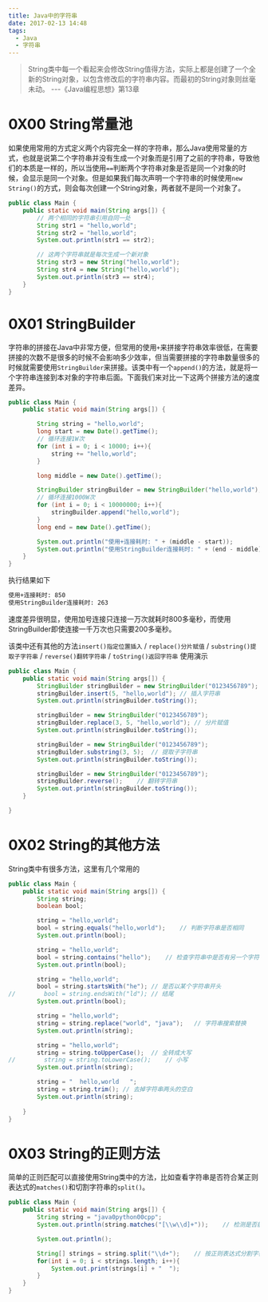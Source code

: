```yaml
---
title: Java中的字符串
date: 2017-02-13 14:48
tags:
  - Java
  - 字符串
---
```


> String类中每一个看起来会修改String值得方法，实际上都是创建了一个全新的String对象，以包含修改后的字符串内容。而最初的String对象则丝毫未动。   ---《Java编程思想》第13章

# 0X00 String常量池
如果使用常用的方式定义两个内容完全一样的字符串，那么Java使用常量的方式，也就是说第二个字符串并没有生成一个对象而是引用了之前的字符串，导致他们的本质是一样的，所以当使用`==`判断两个字符串对象是否是同一个对象的时候，会显示是同一个对象。但是如果我们每次声明一个字符串的时候使用`new String()`的方式，则会每次创建一个String对象，两者就不是同一个对象了。
```Java
public class Main {
    public static void main(String args[]) {
		// 两个相同的字符串引用自同一处
        String str1 = "hello,world";
        String str2 = "hello,world";
        System.out.println(str1 == str2);

		// 这两个字符串就是每次生成一个新对象
        String str3 = new String("hello,world");
        String str4 = new String("hello,world");
        System.out.println(str3 == str4);
    }
}
```

# 0X01 StringBuilder
字符串的拼接在Java中非常方便，但常用的使用`+`来拼接字符串效率很低，在需要拼接的次数不是很多的时候不会影响多少效率，但当需要拼接的字符串数量很多的时候就需要使用`StringBuilder`来拼接。该类中有一个`append()`的方法，就是将一个字符串连接到本对象的字符串后面。下面我们来对比一下这两个拼接方法的速度差异。
```Java
public class Main {
    public static void main(String args[]) {

        String string = "hello,world";
        long start = new Date().getTime();
		// 循环连接1W次
        for (int i = 0; i < 10000; i++){
            string += "hello,world";
        }

        long middle = new Date().getTime();

        StringBuilder stringBuilder = new StringBuilder("hello,world");
		// 循环连接1000W次
        for (int i = 0; i < 10000000; i++){
            stringBuilder.append("hello,world");
        }
        long end = new Date().getTime();

        System.out.println("使用+连接耗时: " + (middle - start));
        System.out.println("使用StringBuilder连接耗时: " + (end - middle));
    }
}
```
执行结果如下
```bash
使用+连接耗时: 850
使用StringBuilder连接耗时: 263
```
速度差异很明显，使用加号连接只连接一万次就耗时800多毫秒，而使用StringBuilder即使连接一千万次也只需要200多毫秒。

该类中还有其他的方法`insert()指定位置插入` / `replace()分片赋值` / `substring()提取子字符串` / `reverse()翻转字符串` / `toString()返回字符串`
使用演示
```Java
public class Main {
    public static void main(String args[]) {
        StringBuilder stringBuilder = new StringBuilder("0123456789");
        stringBuilder.insert(5, "hello,world");	// 插入字符串
        System.out.println(stringBuilder.toString());

        stringBuilder = new StringBuilder("0123456789");
        stringBuilder.replace(3, 5, "hello,world");	// 分片赋值
        System.out.println(stringBuilder.toString());

        stringBuilder = new StringBuilder("0123456789");
        stringBuilder.substring(3, 5);	// 提取子字符串
        System.out.println(stringBuilder.toString());

        stringBuilder = new StringBuilder("0123456789");
        stringBuilder.reverse();	// 翻转字符串
        System.out.println(stringBuilder.toString());
    }

}
```

# 0X02 String的其他方法
String类中有很多方法，这里有几个常用的
```Java
public class Main {
    public static void main(String args[]) {
        String string;
        boolean bool;

        string = "hello,world";
        bool = string.equals("hello,world");    // 判断字符串是否相同
        System.out.println(bool);

        string = "hello,world";
        bool = string.contains("hello");    // 检查字符串中是否有另一个字符串
        System.out.println(bool);

        string = "hello,world";
        bool = string.startsWith("he"); // 是否以某个字符串开头
//        bool = string.endsWith("ld"); // 结尾
        System.out.println(bool);

        string = "hello,world";
        string = string.replace("world", "java");   // 字符串搜索替换
        System.out.println(string);

        string = "hello,world";
        string = string.toUpperCase();  // 全转成大写
//        string = string.toLowerCase();    // 小写
        System.out.println(string);

        string = "  hello,world   ";
        string = string.trim(); // 去掉字符串两头的空白
        System.out.println(string);
        
    }
}
```

# 0X03 String的正则方法
简单的正则匹配可以直接使用String类中的方法，比如查看字符串是否符合某正则表达式的`matches()`和切割字符串的`split()`。
```Java
public class Main {
    public static void main(String args[]) {
        String string = "java0python00cpp";
        System.out.println(string.matches("[\\w\\d]+"));	// 检测是否能匹配

        System.out.println();

        String[] strings = string.split("\\d+");	// 按正则表达式分割字符串，返回字符串数组
        for(int i = 0; i < strings.length; i++){
            System.out.print(strings[i] + "  ");
        }
    }
}
```
